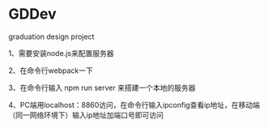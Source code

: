 # GDDev
graduation design project


1、需要安装node.js来配置服务器


2、在命令行webpack一下


3、在命令行输入 npm run server 来搭建一个本地的服务器


4、PC端用localhost：8860访问，在命令行输入ipconfig查看ip地址，在移动端（同一网络环境下）输入ip地址加端口号即可访问
